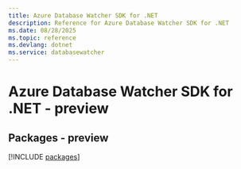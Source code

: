 ```yaml
---
title: Azure Database Watcher SDK for .NET
description: Reference for Azure Database Watcher SDK for .NET
ms.date: 08/28/2025
ms.topic: reference
ms.devlang: dotnet
ms.service: databasewatcher
---
```

# Azure Database Watcher SDK for .NET - preview
## Packages - preview
[!INCLUDE [packages](database-watcher-index.md)]